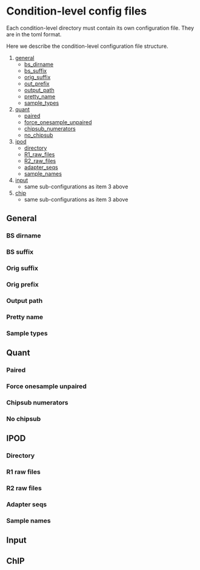 # Condition-level config files

Each condition-level directory must contain its own configuration file. They
are in the toml format.

Here we describe the condition-level configuration file structure.

1. [general](#general)
    + [bs_dirname](#bs-dirname)
    + [bs_suffix](#bs-suffix)
    + [orig_suffix](#orig-suffix)
    + [out_prefix](#out-prefix)
    + [output_path](#output-path)
    + [pretty_name](#pretty-name)
    + [sample_types](#sample-types)
2. [quant](#quant)
    + [paired](#paired)
    + [force_onesample_unpaired](#force-ounesample-unpaired)
    + [chipsub_numerators](#chipsub-numerators)
    + [no_chipsub](#no-chipsup)
3. [ipod](#ipod)
    + [directory](#directory)
    + [R1_raw_files](#R1-raw-files)
    + [R2_raw_files](#R2-raw-files)
    + [adapter_seqs](#adapter-seqs)
    + [sample_names](#sample-names)
4. [input](#input)
    + same sub-configurations as item 3 above
5. [chip](#chip)
    + same sub-configurations as item 3 above

## General

### BS dirname

### BS suffix

### Orig suffix

### Orig prefix

### Output path

### Pretty name

### Sample types

## Quant

### Paired

### Force onesample unpaired

### Chipsub numerators

### No chipsub

## IPOD

### Directory

### R1 raw files

### R2 raw files

### Adapter seqs

### Sample names

## Input

## ChIP

